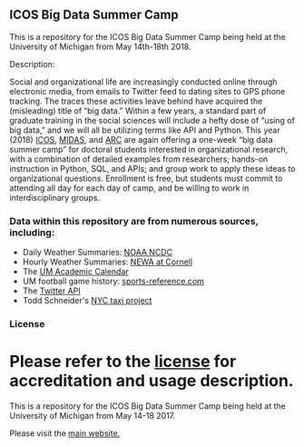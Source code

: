ICOS Big Data Summer Camp
-------------------------

This is a repository for the ICOS Big Data Summer Camp being held at the University of Michigan from May 14th-18th 2018.

Description: 

Social and organizational life are increasingly conducted online through electronic media, from emails to Twitter feed to dating sites to GPS phone tracking. The traces these activities leave behind have acquired the (misleading) title of “big data.” Within a few years, a standard part of graduate training in the social sciences will include a hefty dose of “using of big data,” and we will all be utilizing terms like API and Python. This year (2018) [ICOS](https://www.icos.umich.edu/about), [MIDAS](http://midas.umich.edu/), and [ARC](http://arc.umich.edu/) are again offering a one-week “big data summer camp” for doctoral students interested in organizational research, with a combination of detailed examples from researchers; hands-on instruction in Python, SQL, and APIs; and group work to apply these ideas to organizational questions.  Enrollment is free, but students must commit to attending all day for each day of camp, and be willing to work in interdisciplinary groups.


### Data within this repository are from numerous sources, including:

- Daily Weather Summaries: [NOAA NCDC](https://www.ncdc.noaa.gov/cdo-web/)
- Hourly Weather Summaries: [NEWA at Cornell](http://newa.cornell.edu/index.php?page=hourly-weather)
- The [UM Academic Calendar](http://ro.umich.edu/calendar)
- UM football game history: [sports-reference.com](https://www.sports-reference.com/cfb/schools/michigan)
- The [Twitter API](https://developer.twitter.com)
- Todd Schneider's [NYC taxi project](https://github.com/toddwschneider/nyc-taxi-data)


### License
Please refer to the [license](https://github.com/ICOSBigDataCamp/2018-summer-camp/blob/master/LICENSE.md) for accreditation and usage description. 
=======
This is a repository for the ICOS Big Data Summer Camp being held at the University of Michigan from May 14-18 2017.

Please visit the [main website.](https://icosbigdatacamp.github.io/2018-summer-camp/)
